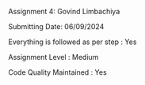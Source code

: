 Assignment 4: Govind Limbachiya

Submitting Date: 06/09/2024

Everything is followed as per step : Yes

Assignment Level : Medium

Code Quality Maintained : Yes
